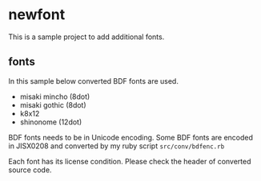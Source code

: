 # newfont
This is a sample project to add additional fonts.

## fonts
In this sample below converted BDF fonts are used.
- misaki mincho (8dot)
- misaki gothic (8dot)
- k8x12
- shinonome (12dot)

BDF fonts needs to be in Unicode encoding.
Some BDF fonts are encoded in JISX0208 and converted by my ruby script `src/conv/bdfenc.rb`

Each font has its license condition. Please check the header of converted source code.


